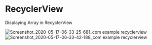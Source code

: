 # RecyclerView
 Displaying Array in RecyclerView
 
 ![Screenshot_2020-05-17-06-33-25-681_com example recyclerview](https://user-images.githubusercontent.com/38293327/82130804-ae065680-9809-11ea-8741-7692af34b569.jpg)
![Screenshot_2020-05-17-06-33-42-188_com example recyclerview](https://user-images.githubusercontent.com/38293327/82130801-ad6dc000-9809-11ea-8e52-f05beb935bc5.jpg)


